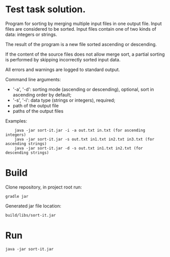 # Test task solution.

Program for sorting by merging multiple input files in one output file. Input files are considered to be sorted.
Input files contain one of two kinds of data: integers or strings.

The result of the program is a new file sorted ascending or descending.

If the content of the source files does not allow merge sort, a partial sorting is performed by skipping incorrectly sorted input data.

All errors and warnings are logged to standard output.

Command line arguments:
  - '-a', '-d': sorting mode (ascending or descending), optional, sort in ascending order by default;
  - '-s', '-i': data type (strings or integers), required;
  - path of the output file
  - paths of the output files

Examples:

        java -jar sort-it.jar -i -a out.txt in.txt (for ascending integers)
        java -jar sort-it.jar -s out.txt in1.txt in2.txt in3.txt (for ascending strings)
        java -jar sort-it.jar -d -s out.txt in1.txt in2.txt (for descending strings)

# Build
Clone repository, in project root run:
    
    gradle jar
Generated jar file location: 
    
    build/libs/sort-it.jar

# Run
    java -jar sort-it.jar
